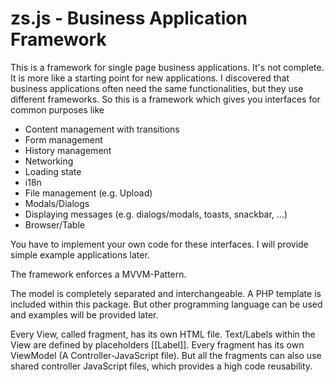 # zs.js - Business Application Framework

This is a framework for single page business applications. It's not complete. It is more like a starting point for new applications. I discovered that business applications often need the same functionalities, but they use different frameworks. So this is a framework which gives you interfaces for common purposes like
*	Content management with transitions
*	Form management
*	History management
*	Networking
*	Loading state
*	i18n
*	File management (e.g. Upload)
*	Modals/Dialogs
*	Displaying messages (e.g. dialogs/modals, toasts, snackbar, ...)
*	Browser/Table

You have to implement your own code for these interfaces. I will provide simple example applications later.

The framework enforces a MVVM-Pattern.

The model is completely separated and interchangeable. A PHP template is included within this package. But other programming language can be used and examples will be provided later.

Every View, called fragment, has its own HTML file. Text/Labels within the View are defined by placeholders [[Label]]. Every fragment has its own ViewModel (A Controller-JavaScript file). But all the fragments can also use shared controller JavaScript files, which provides a high code reusability.

